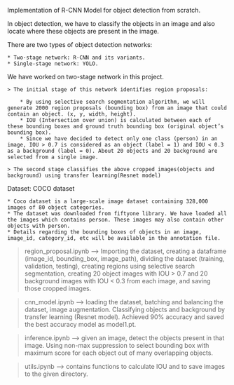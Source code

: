Implementation of R-CNN Model for object detection from scratch.

In object detection, we have to classify the objects in an image and also locate where these objects are present in the image. 

There are two types of object detection networks: 

	* Two-stage network: R-CNN and its variants.
	* Single-stage network: YOLO. 

We have worked on two-stage network in this project.  

	> The initial stage of this network identifies region proposals: 
	
		* By using selective search segmentation algorithm, we will generate 2000 region proposals (bounding box) from an image that could contain an object. (x, y, width, height). 
		* IOU (Intersection over union) is calculated between each of these bounding boxes and ground truth bounding box (original object’s bounding box). 
		* Since we have decided to detect only one class (person) in an image, IOU > 0.7 is considered as an object (label = 1) and IOU < 0.3 as a background (label = 0). About 20 objects and 20 background are selected from a single image. 

	> The second stage classifies the above cropped images(objects and background) using transfer learning(Resnet model)
	

Dataset: COCO dataset 

	* Coco dataset is a large-scale image dataset containing 328,000 images of 80 object categories. 
	* The dataset was downloaded from fiftyone library. We have loaded all the images which contains person. These images may also contain other objects with person. 
	* Details regarding the bounding boxes of objects in an image, image_id, category_id, etc will be available in the annotation file. 


> region_proposal.ipynb --> Importing the dataset, creating a dataframe (image_id, bounding_box, image_path), dividing the dataset (training, validation, testing), creating regions using selective search segmentation, creating 20 object images with IOU > 0.7 and 20 background images with IOU < 0.3 from each image, and saving those cropped images. 

> cnn_model.ipynb --> loading the dataset, batching and balancing the dataset, image augmentation. Classifying objects and background by transfer learning (Resnet model). Achieved 90% accuracy and saved the best accuracy model as model1.pt. 

> inference.ipynb --> given an image, detect the objects present in that image. Using non-max suppression to select bounding box with maximum score for each object out of many overlapping objects. 

> utils.ipynb --> contains functions to calculate IOU and to save images to the given directory. 

